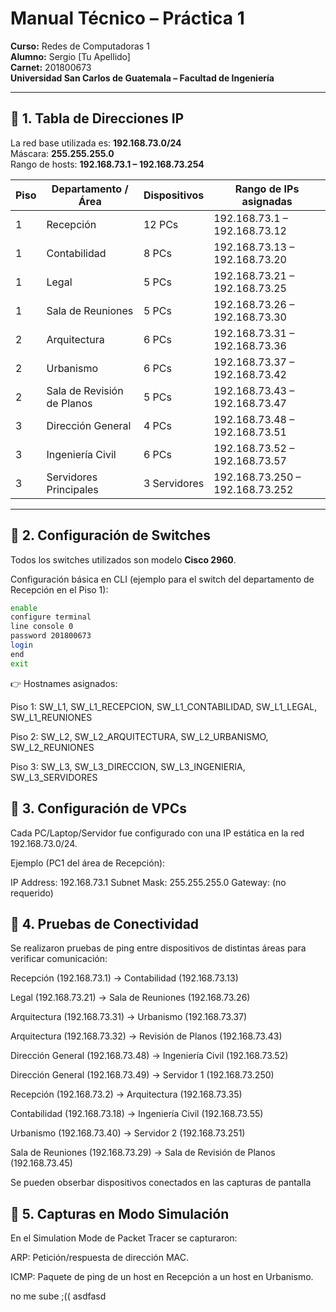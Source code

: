 # Manual Técnico – Práctica 1  
**Curso:** Redes de Computadoras 1  
**Alumno:** Sergio [Tu Apellido]  
**Carnet:** 201800673  
**Universidad San Carlos de Guatemala – Facultad de Ingeniería**

---

## 📌 1. Tabla de Direcciones IP

La red base utilizada es: **192.168.73.0/24**  
Máscara: **255.255.255.0**  
Rango de hosts: **192.168.73.1 – 192.168.73.254**

| Piso | Departamento / Área         | Dispositivos | Rango de IPs asignadas        |
|------|-----------------------------|--------------|--------------------------------|
| 1    | Recepción                   | 12 PCs       | 192.168.73.1 – 192.168.73.12  |
| 1    | Contabilidad                | 8 PCs        | 192.168.73.13 – 192.168.73.20 |
| 1    | Legal                       | 5 PCs        | 192.168.73.21 – 192.168.73.25 |
| 1    | Sala de Reuniones           | 5 PCs        | 192.168.73.26 – 192.168.73.30 |
| 2    | Arquitectura                | 6 PCs        | 192.168.73.31 – 192.168.73.36 |
| 2    | Urbanismo                   | 6 PCs        | 192.168.73.37 – 192.168.73.42 |
| 2    | Sala de Revisión de Planos  | 5 PCs        | 192.168.73.43 – 192.168.73.47 |
| 3    | Dirección General           | 4 PCs        | 192.168.73.48 – 192.168.73.51 |
| 3    | Ingeniería Civil            | 6 PCs        | 192.168.73.52 – 192.168.73.57 |
| 3    | Servidores Principales      | 3 Servidores | 192.168.73.250 – 192.168.73.252 |

---

## 📌 2. Configuración de Switches

Todos los switches utilizados son modelo **Cisco 2960**.  

Configuración básica en CLI (ejemplo para el switch del departamento de Recepción en el Piso 1):  

```bash
enable
configure terminal
line console 0
password 201800673
login
end
exit
```
👉 Hostnames asignados:

Piso 1: SW_L1, SW_L1_RECEPCION, SW_L1_CONTABILIDAD, SW_L1_LEGAL, SW_L1_REUNIONES

Piso 2: SW_L2, SW_L2_ARQUITECTURA, SW_L2_URBANISMO, SW_L2_REUNIONES

Piso 3: SW_L3, SW_L3_DIRECCION, SW_L3_INGENIERIA, SW_L3_SERVIDORES

## 📌 3. Configuración de VPCs

Cada PC/Laptop/Servidor fue configurado con una IP estática en la red 192.168.73.0/24.

Ejemplo (PC1 del área de Recepción):

IP Address: 192.168.73.1
Subnet Mask: 255.255.255.0
Gateway: (no requerido)

## 📌 4. Pruebas de Conectividad

Se realizaron pruebas de ping entre dispositivos de distintas áreas para verificar comunicación:

Recepción (192.168.73.1) → Contabilidad (192.168.73.13)

Legal (192.168.73.21) → Sala de Reuniones (192.168.73.26)

Arquitectura (192.168.73.31) → Urbanismo (192.168.73.37)

Arquitectura (192.168.73.32) → Revisión de Planos (192.168.73.43)

Dirección General (192.168.73.48) → Ingeniería Civil (192.168.73.52)

Dirección General (192.168.73.49) → Servidor 1 (192.168.73.250)

Recepción (192.168.73.2) → Arquitectura (192.168.73.35)

Contabilidad (192.168.73.18) → Ingeniería Civil (192.168.73.55)

Urbanismo (192.168.73.40) → Servidor 2 (192.168.73.251)

Sala de Reuniones (192.168.73.29) → Sala de Revisión de Planos (192.168.73.45)

Se pueden obserbar dispositivos conectados en las capturas de pantalla

## 📌 5. Capturas en Modo Simulación

En el Simulation Mode de Packet Tracer se capturaron:

ARP: Petición/respuesta de dirección MAC.

ICMP: Paquete de ping de un host en Recepción a un host en Urbanismo.

no me sube ;((
asdfasd